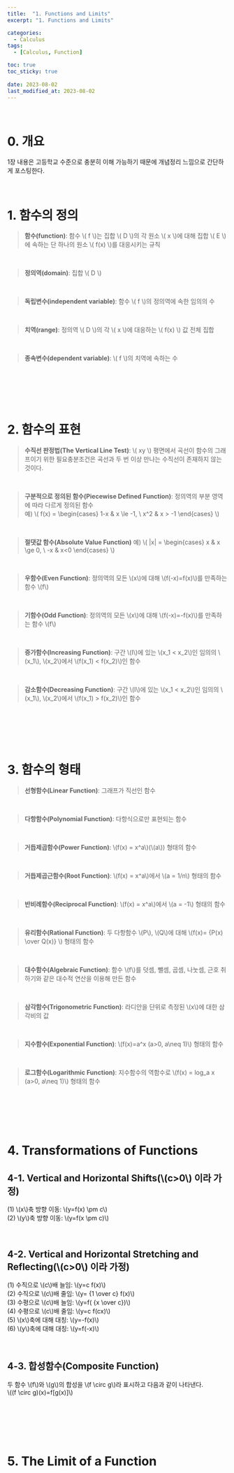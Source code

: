 ```yaml
---
title:  "1. Functions and Limits"
excerpt: "1. Functions and Limits"

categories:
  - Calculus
tags:
  - [Calculus, Function]

toc: true
toc_sticky: true
 
date: 2023-08-02
last_modified_at: 2023-08-02
---
```


&nbsp;

# 0. 개요
1장 내용은 고등학교 수준으로 충분히 이해 가능하기 때문에 개념정리 느낌으로 간단하게 포스팅한다.

&nbsp;

# 1. 함수의 정의
> **함수(function)**: 함수 \\( f \\)는 집합 \\( D \\)의 각 원소 \\( x \\)에 대해 집합 \\( E \\)에 속하는 단 하나의 원소 \\( f(x) \\)를 대응시키는 규칙

&nbsp;

> **정의역(domain)**: 집합 \\( D \\)

&nbsp;

> **독립변수(independent variable)**: 함수 \\( f \\)의 정의역에 속한 임의의 수

&nbsp;

> **치역(range)**: 정의역 \\( D \\)의 각 \\( x \\)에 대응하는 \\( f(x) \\) 값 전체 집합

&nbsp;

> **종속변수(dependent variable)**: \\( f \\)의 치역에 속하는 수

&nbsp;

&nbsp;

&nbsp;

# 2. 함수의 표현
> **수직선 판정법(The Vertical Line Test)**: \\( xy \\) 평면에서 곡선이 함수의 그래프이기 위한 필요충분조건은 곡선과 두 번 이상 만나는 수직선이 존재하지 않는 것이다.

&nbsp;

> **구분적으로 정의된 함수(Piecewise Defined Function)**: 정의역의 부분 영역에 따라 다르게 정의된 함수\
> 예) \\( f(x) = \begin{cases} 1-x & x \le -1, \\ x^2 & x > -1 \end{cases} \\)

&nbsp;

> **절댓값 함수(Absolute Value Function)**
> 예) \\( |x| = \begin{cases} x & x \ge 0, \\ -x & x<0 \end{cases} \\)

&nbsp;

> **우함수(Even Function)**: 정의역의 모든 \\(x\\)에 대해 \\(f(-x)=f(x)\\)를 만족하는 함수 \\(f\\)

&nbsp;

> **기함수(Odd Function)**: 정의역의 모든 \\(x\\)에 대해 \\(f(-x)=-f(x)\\)를 만족하는 함수 \\(f\\)

&nbsp;

> **증가함수(Increasing Function)**: 구간 \\(I\\)에 있는 \\(x_1 < x_2\\)인 임의의 \\(x_1\\), \\(x_2\\)에서 \\(f(x_1) < f(x_2)\\)인 함수

&nbsp;

> **감소함수(Decreasing Function)**: 구간 \\(I\\)에 있는 \\(x_1 < x_2\\)인 임의의 \\(x_1\\), \\(x_2\\)에서 \\(f(x_1) > f(x_2)\\)인 함수

&nbsp;

&nbsp;

&nbsp;

# 3. 함수의 형태
> **선형함수(Linear Function)**: 그래프가 직선인 함수

&nbsp;

> **다항함수(Polynomial Function)**: 다항식으로만 표현되는 함수

&nbsp;

> **거듭제곱함수(Power Function)**: \\(f(x) = x^a\\)(\\(a\\)) 형태의 함수

&nbsp;

> **거듭제곱근함수(Root Function)**: \\(f(x) = x^a\\)에서 \\(a = 1/n\\) 형태의 함수

&nbsp;

> **반비례함수(Reciprocal Function)**: \\(f(x) = x^a\\)에서 \\(a = -1\\) 형태의 함수

&nbsp;

> **유리함수(Rational Function)**: 두 다항함수 \\(P\\), \\(Q\\)에 대해 \\(f(x)= {P(x) \over Q(x)} \\) 형태의 함수

&nbsp;

> **대수함수(Algebraic Function)**: 함수 \\(f\\)를 덧셈, 뺄셈, 곱셈, 나눗셈, 근호 취하기와 같은 대수적 연산을 이용해 만든 함수

&nbsp;

> **삼각함수(Trigonometric Function)**: 라디안을 단위로 측정된 \\(x\\)에 대한 삼각비의 값

&nbsp;

> **지수함수(Exponential Function)**: \\(f(x)=a^x (a>0, a\neq 1)\\) 형태의 함수

&nbsp;

> **로그함수(Logarithmic Function)**: 지수함수의 역함수로 \\(f(x) = log_a x (a>0, a\neq 1)\\) 형태의 함수

&nbsp;

&nbsp;

&nbsp;

# 4. Transformations of Functions
## 4-1. Vertical and Horizontal Shifts(\\(c>0\\) 이라 가정)
(1) \\(x\\)축 방향 이동: \\(y=f(x) \pm c\\)\
(2) \\(y\\)축 방향 이동: \\(y=f(x \pm c)\\)

&nbsp;

## 4-2. Vertical and Horizontal Stretching and Reflecting(\\(c>0\\) 이라 가정)
(1) 수직으로 \\(c\\)배 늘임: \\(y=c f(x)\\)\
(2) 수직으로 \\(c\\)배 줄임: \\(y= {1 \over c} f(x)\\)\
(3) 수평으로 \\(c\\)배 늘임: \\(y=f( {x \over c})\\)\
(4) 수평으로 \\(c\\)배 줄임: \\(y=c f(cx)\\)\
(5) \\(x\\)축에 대해 대칭: \\(y=-f(x)\\)\
(6) \\(y\\)축에 대해 대칭: \\(y=f(-x)\\)

&nbsp;

## 4-3. 합성함수(Composite Function)
두 함수 \\(f\\)와 \\(g\\)의 합성을 \\(f \circ g\\)라 표시하고 다음과 같이 나타낸다.\
\\((f \circ g)(x)=f[g(x)]\\)

&nbsp;

&nbsp;

&nbsp;

# 5. The Limit of a Function
